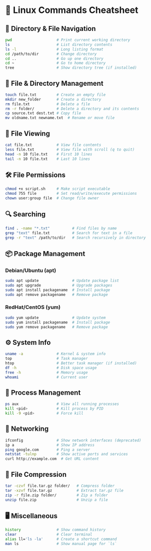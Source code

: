 # 📘 Linux Commands Cheatsheet

## 📂 Directory & File Navigation

```bash
pwd                    # Print current working directory
ls                     # List directory contents
ls -l                  # Long listing format
cd /path/to/dir        # Change directory
cd ..                  # Go up one directory
cd ~                   # Go to home directory
tree                   # Show directory tree (if installed)
```

## 📄 File & Directory Management

```bash
touch file.txt         # Create an empty file
mkdir new_folder       # Create a directory
rm file.txt            # Delete a file
rm -r folder/          # Delete a directory and its contents
cp source.txt dest.txt # Copy file
mv oldname.txt newname.txt  # Rename or move file
```

## 📃 File Viewing

```bash
cat file.txt           # View file contents
less file.txt          # View file with scroll (q to quit)
head -n 10 file.txt    # First 10 lines
tail -n 10 file.txt    # Last 10 lines
```

## 🛠️ File Permissions

```bash
chmod +x script.sh     # Make script executable
chmod 755 file         # Set read/write/execute permissions
chown user:group file  # Change file owner
```

## 🔍 Searching

```bash
find . -name "*.txt"          # Find files by name
grep "text" file.txt          # Search for text in a file
grep -r "text" /path/to/dir   # Search recursively in directory
```

## 📦 Package Management

### Debian/Ubuntu (apt)

```bash
sudo apt update               # Update package list
sudo apt upgrade              # Upgrade packages
sudo apt install packagename  # Install package
sudo apt remove packagename   # Remove package
```

### RedHat/CentOS (yum)

```bash
sudo yum update               # Update system
sudo yum install packagename  # Install package
sudo yum remove packagename   # Remove package
```

## ⚙️ System Info

```bash
uname -a               # Kernel & system info
top                    # Task manager
htop                   # Better task manager (if installed)
df -h                  # Disk space usage
free -h                # Memory usage
whoami                 # Current user
```

## 🔧 Process Management

```bash
ps aux                 # View all running processes
kill <pid>             # Kill process by PID
kill -9 <pid>          # Force kill
```

## 🔄 Networking

```bash
ifconfig               # Show network interfaces (deprecated)
ip a                   # Show IP address
ping google.com        # Ping a server
netstat -tulnp         # Show active ports and services
curl http://example.com  # Get URL content
```

## 🧱 File Compression

```bash
tar -czvf file.tar.gz folder/   # Compress folder
tar -xzvf file.tar.gz           # Extract tar.gz file
zip -r file.zip folder/         # Zip a folder
unzip file.zip                  # Unzip a file
```

## 🖥️ Miscellaneous

```bash
history                # Show command history
clear                  # Clear terminal
alias ll='ls -la'      # Create a shortcut command
man ls                 # Show manual page for `ls`
```

